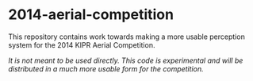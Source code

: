 2014-aerial-competition
=======================

This repository contains work towards making a more usable perception system for the 2014 KIPR Aerial Competition.

*It is not meant to be used directly. This code is experimental and will be distributed in a
much more usable form for the competition.*
